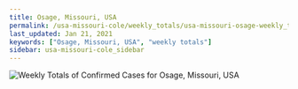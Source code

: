 ```yaml
---
title: Osage, Missouri, USA
permalink: /usa-missouri-cole/weekly_totals/usa-missouri-osage-weekly_totals.html
last_updated: Jan 21, 2021
keywords: ["Osage, Missouri, USA", "weekly totals"]
sidebar: usa-missouri-cole_sidebar
---
```


![Weekly Totals of Confirmed Cases for Osage, Missouri, USA](/covid_tracker/images/graphs/usa-missouri-osage-weekly_totals_graph.png)
